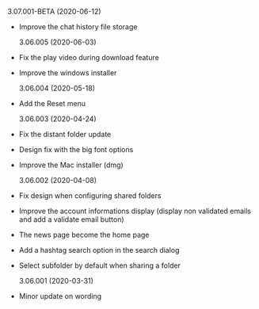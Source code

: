 3.07.001-BETA (2020-06-12)

- Improve the chat history file storage

  3.06.005 (2020-06-03)

- Fix the play video during download feature
- Improve the windows installer

  3.06.004 (2020-05-18)

- Add the Reset menu

  3.06.003 (2020-04-24)

- Fix the distant folder update
- Design fix with the big font options
- Improve the Mac installer (dmg)

  3.06.002 (2020-04-08)

- Fix design when configuring shared folders
- Improve the account informations display (display non validated emails and add a validate email button)
- The news page become the home page
- Add a hashtag search option in the search dialog
- Select subfolder by default when sharing a folder

  3.06.001 (2020-03-31)

- Minor update on wording
